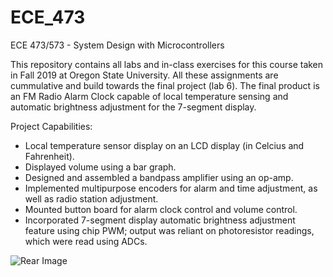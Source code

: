 # ECE_473
ECE 473/573 - System Design with Microcontrollers

This repository contains all labs and in-class exercises for this course taken in Fall 2019 at Oregon State University. All these assignments are cummulative and build towards the final project (lab 6). The final product is an FM Radio Alarm Clock capable of local temperature sensing and automatic brightness adjustment for the 7-segment display. 

Project Capabilities:
- Local temperature sensor display on an LCD display (in Celcius and Fahrenheit).
- Displayed volume using a bar graph.
- Designed and assembled a bandpass amplifier using an op-amp.
- Implemented multipurpose encoders for alarm and time adjustment, as well as radio station adjustment.
- Mounted button board for alarm clock control and volume control.
- Incorporated 7-segment display automatic brightness adjustment feature using chip PWM; output was reliant on photoresistor readings, which were read using ADCs.

![Rear Image](https://github.com/victorg11/MicrocontrollerDesign_ECE_473/blob/master/FrontView.jpg)
